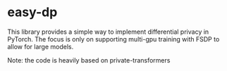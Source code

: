 # easy-dp

This library provides a simple way to implement differential privacy in PyTorch. The focus is only on supporting multi-gpu training with FSDP to allow for large models.

Note: the code is heavily based on private-transformers